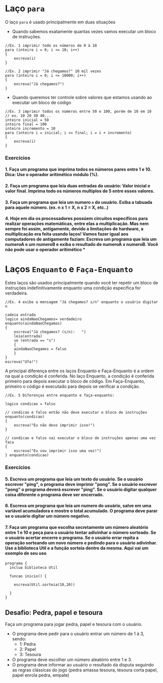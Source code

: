 # Laço `para`
O laço `para` é usado principalmente em duas situações
- Quando sabemos exatamente quantas vezes vamos executar um bloco de instruções. 
```
//Ex. 1 imprimir todo os números de 0 à 10
para (inteiro i = 0; i <= 10; i++)  
{  
    excreva(i)
}  

//Ex. 2 imprimir "Já chegamos?" 10 mil vezes
para (inteiro i = 0; i <= 10000; i++)  
{  
    excreva("Já chegamos?")
}  
```
- Quando queremos ter controle sobre valores que estamos usando ao executar um bloco de código
```
//Ex. 3 imprimir todos os números entre 50 e 100, porém de 10 em 10
// ex. 10 20 30 40...
inteiro inicial = 50
inteiro final = 100
inteiro incremento = 10
para (inteiro i = inicial; i <= final; i = i + incremento)  
{  
    excreva(i)
}  
```

### Exercícios

#### 1. Faça um programa que imprima todos os números pares entre 1 e 10. Dica: Use o operador aritimético módulo (%).

#### 2. Faça um programa que leia duas entradas do usuário: Valor inicial e valor final. Imprima todo os números multiplos de 5 entre esses valores.

#### 3. Faça um programa que leia um numero `n` do usuário. Exiba a tabuada para aquele número. (ex. n x 1 = X, n x 2 = X, etc..) 

#### 4. Hoje em dia os processadores possúem circuitos específicos para realizar operações matemáticas, entre elas a multiplicação. Mas nem sempre foi assim, antigamente, devido a limitações de hardware, a multiplicação era feita usando laços! Vamos fazer igual aos computadores de antigamente faziam: Escreva um programa que leia um numeroA e um numeroB e exiba o resultado de numeroA x numeroB. Você não pode usar o operador aritimético *



# Laços `Enquanto` e `Faça-Enquanto`
Estes laços são usados principalmente quando você ter repetir um bloco de instruções indefinitivamente enquanto uma condição específica for verdadeira.

```
//Ex. 4 exibe a mensagem "Já chegamos? s/n" enquanto o usuário digitar n

cadeia entrada
logico aindaNaoChegamos= verdadeiro
enquanto(aindaNaoChegamos)
{
    escreva("Já chegamos? (s/n):   ")
    leia(entrada)
    se (entrada == "s")
    {
    aindaNaoChegamos = falso
    }
}
escreva("Ufa!")

```

A principal diferença entre os laços Enquanto e Faça-Enquanto é a ordem na qual a condição é conferida. No laço Enquanto, a condição é conferida primeiro para depois executar o bloco de código. Em Faça-Enquanto, primeiro o código é executado para depois se verificar a condição. 


```
//Ex. 5 Diferenças entre enquanto e faça-enquanto:

logico condicao = falso

// condicao e falso então não deve executar o bloco de instruções
enquanto(condicao)
{
    escreva("Eu não devo imprimir isso!")
}

// condicao e falso vai executar o bloco de instruções apenas uma vez
faca
{
    escreva("Eu vou imprimir isso uma vez!")
} enquanto(condicao) 

```


### Exercícios
#### 5. Escreva um programa que leia um texto do usuário. Se o usuário escrever "ping", o programa deve imprimir "pong". Se o usuário escrever "pong" o programa deverá escrever "ping". Se o usuário digitar qualquer coisa diferente o programa deve ser encerrado.  

#### 6. Escreva um programa que leia um numero do usuário, salve em uma variável acumuladora e mostre o total acumulado. O programa deve parar se o usuário digitar um número negativo. 

#### 7. Faça um programa que escolha secretamente um número aleatório entre 1 e 10 e peça para o usuário tentar adivinhar o número sorteado. Se o usuário acertar encerre o programa. Se o usuário errar repita a operação sorteando um novo número e pedindo para o usuário adivinhar. Use a biblioteca Util e a função sorteia dentro da mesma. Aqui vai um exemplo de seu uso
```
programa {
  inclua biblioteca Util

  funcao inicio() {

    escreva(Util.sorteia(10,20))    

  }
}
```

## Desafio: Pedra, papel e tesoura

Faça um programa para jogar pedra, papel e tesoura com o usuário. 
- O programa deve pedir para o usuário entrar um número de 1 à 3, sendo:
  - 1: Pedra
  - 2: Papel
  - 3: Tesoura
- O programa deve escolher um número aleatório entre 1 e 3. 
- O programa deve informar ao usuário o resultado da disputa seguindo as regras clássicas do jogo (pedra amassa tesoura, tesoura corta papel, papel enrola pedra, empate)
